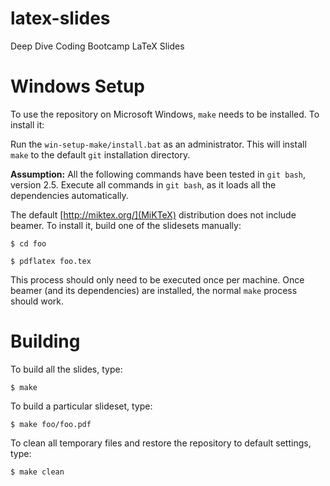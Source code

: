 # latex-slides
Deep Dive Coding Bootcamp LaTeX Slides

# Windows Setup
To use the repository on Microsoft Windows, `make` needs to be installed. To install it:

Run the `win-setup-make/install.bat` as an administrator. This will install `make` to the default `git` installation directory.

**Assumption:** All the following commands have been tested in `git bash`, version 2.5. Execute all commands in `git bash`, as it loads all the dependencies automatically.

The default [http://miktex.org/](MiKTeX) distribution does not include beamer. To install it, build one of the slidesets manually:

`$ cd foo`

`$ pdflatex foo.tex`

This process should only need to be executed once per machine. Once beamer (and its dependencies) are installed, the normal `make` process should work.

# Building
To build all the slides, type:

`$ make`

To build a particular slideset, type:

`$ make foo/foo.pdf`

To clean all temporary files and restore the repository to default settings, type:

`$ make clean`
